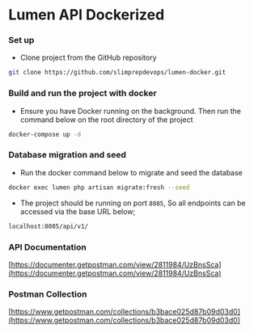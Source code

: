 # Lumen API Dockerized

### Set up

- Clone project from the GitHub repository
```bash
git clone https://github.com/slimprepdevops/lumen-docker.git
```

### Build and run the project with docker
- Ensure you have Docker running on the background. Then run the command below 
on the root directory of the project
```bash
docker-compose up -d
```

### Database migration and seed
- Run the docker command below to migrate and seed the database
```bash
docker exec lumen php artisan migrate:fresh --seed
```

- The project should be running on port `8085`, So all endpoints can be accessed 
via the base URL below;
```bash
localhost:8085/api/v1/
```

### API Documentation 
[https://documenter.getpostman.com/view/2811984/UzBnsSca](https://documenter.getpostman.com/view/2811984/UzBnsSca)

### Postman Collection
[https://www.getpostman.com/collections/b3bace025d87b09d03d0](https://www.getpostman.com/collections/b3bace025d87b09d03d0)

